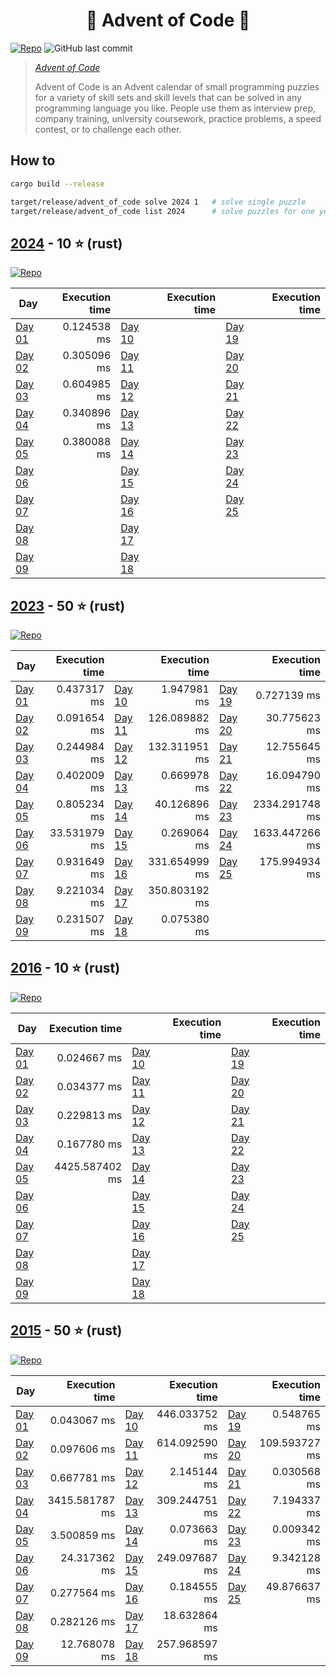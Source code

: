 <h1 align="center">
  🎄 Advent of Code 🎄
</h1>

[![Repo](https://github.com/tonigineer/advent-of-code/actions/workflows/repo.yml/badge.svg)](https://github.com/tonigineer/advent-of-code/actions/workflows/repo.yml) ![GitHub last commit](https://img.shields.io/github/last-commit/tonigineer/advent-of-code)

> <cite> [Advent of Code](https://adventofcode.com/) 
>
> Advent of Code is an Advent calendar of small programming puzzles for a variety of skill sets and skill levels that can be solved in any programming language you like. People use them as interview prep, company training, university coursework, practice problems, a speed contest, or to challenge each other.</cite>

## How to

```bash
cargo build --release

target/release/advent_of_code solve 2024 1   # solve single puzzle
target/release/advent_of_code list 2024      # solve puzzles for one year
```

## [2024](https://adventofcode.com/2024) - 10 ⭐ (rust)

[![Repo](https://github.com/tonigineer/advent-of-code/actions/workflows/aoc_2024.yml/badge.svg)](https://github.com/tonigineer/advent-of-code/actions/workflows/aoc_2024.yml)

Day  | Execution time | | Execution time | | Execution time
--- | ---: | --- | ---: | --- | ---:
[Day 01](aoc_2024/src/day_01.rs) | 0.124538 ms | [Day 10](aoc_2024/src/day_10.rs) |  | [Day 19](aoc_2024/src/day_19.rs) |
[Day 02](aoc_2024/src/day_02.rs) | 0.305096 ms | [Day 11](aoc_2024/src/day_11.rs) |  | [Day 20](aoc_2024/src/day_20.rs) |
[Day 03](aoc_2024/src/day_03.rs) | 0.604985 ms | [Day 12](aoc_2024/src/day_12.rs) |  | [Day 21](aoc_2024/src/day_21.rs) |
[Day 04](aoc_2024/src/day_04.rs) | 0.340896 ms | [Day 13](aoc_2024/src/day_13.rs) |  | [Day 22](aoc_2024/src/day_22.rs) |
[Day 05](aoc_2024/src/day_05.rs) | 0.380088 ms | [Day 14](aoc_2024/src/day_14.rs) |  | [Day 23](aoc_2024/src/day_23.rs) |
[Day 06](aoc_2024/src/day_06.rs) |  | [Day 15](aoc_2024/src/day_15.rs) |  | [Day 24](aoc_2024/src/day_24.rs) |
[Day 07](aoc_2024/src/day_07.rs) |  | [Day 16](aoc_2024/src/day_16.rs) |  | [Day 25](aoc_2024/src/day_25.rs) |
[Day 08](aoc_2024/src/day_08.rs) |  | [Day 17](aoc_2024/src/day_17.rs) |
[Day 09](aoc_2024/src/day_09.rs) |  | [Day 18](aoc_2024/src/day_18.rs) |

## [2023](https://adventofcode.com/2023) - 50 ⭐ (rust)

[![Repo](https://github.com/tonigineer/advent-of-code/actions/workflows/aoc_2023.yml/badge.svg)](https://github.com/tonigineer/advent-of-code/actions/workflows/aoc_2023.yml)

Day  | Execution time | | Execution time | | Execution time
--- | ---: | --- | ---: | --- | ---:
[Day 01](aoc_2023/src/day_01.rs) | 0.437317 ms  | [Day 10](aoc_2023/src/day_10.rs) | 1.947981 ms | [Day 19](aoc_2023/src/day_19.rs) | 0.727139 ms
[Day 02](aoc_2023/src/day_02.rs) | 0.091654 ms  | [Day 11](aoc_2023/src/day_11.rs) | 126.089882 ms | [Day 20](aoc_2023/src/day_20.rs) |  30.775623 ms
[Day 03](aoc_2023/src/day_03.rs) | 0.244984 ms  | [Day 12](aoc_2023/src/day_12.rs) | 132.311951 ms | [Day 21](aoc_2023/src/day_21.rs) |  12.755645 ms
[Day 04](aoc_2023/src/day_04.rs) | 0.402009 ms  | [Day 13](aoc_2023/src/day_13.rs) | 0.669978 ms | [Day 22](aoc_2023/src/day_22.rs) |  16.094790 ms
[Day 05](aoc_2023/src/day_05.rs) | 0.805234 ms  | [Day 14](aoc_2023/src/day_14.rs) | 40.126896 ms | [Day 23](aoc_2023/src/day_23.rs) |  2334.291748 ms
[Day 06](aoc_2023/src/day_06.rs) | 33.531979 ms | [Day 15](aoc_2023/src/day_15.rs) | 0.269064 ms | [Day 24](aoc_2023/src/day_24.rs) |  1633.447266 ms
[Day 07](aoc_2023/src/day_07.rs) | 0.931649 ms  | [Day 16](aoc_2023/src/day_16.rs) | 331.654999 ms | [Day 25](aoc_2023/src/day_25.rs) |  175.994934 ms
[Day 08](aoc_2023/src/day_08.rs) | 9.221034 ms  | [Day 17](aoc_2023/src/day_17.rs) | 350.803192 ms
[Day 09](aoc_2023/src/day_09.rs) | 0.231507 ms  | [Day 18](aoc_2023/src/day_18.rs) | 0.075380 ms

## [2016](https://adventofcode.com/2016) - 10 ⭐ (rust)

[![Repo](https://github.com/tonigineer/advent-of-code/actions/workflows/aoc_2016.yml/badge.svg)](https://github.com/tonigineer/advent-of-code/actions/workflows/aoc_2016.yml)

Day  | Execution time | | Execution time | | Execution time
--- | ---: | --- | ---: | --- | ---:
[Day 01](aoc_2016/src/day_01.rs) | 0.024667 ms  | [Day 10](aoc_2016/src/day_10.rs) |  | [Day 19](aoc_2016/src/day_19.rs) |  
[Day 02](aoc_2016/src/day_02.rs) | 0.034377 ms  | [Day 11](aoc_2016/src/day_11.rs) |  | [Day 20](aoc_2016/src/day_20.rs) |  
[Day 03](aoc_2016/src/day_03.rs) | 0.229813 ms  | [Day 12](aoc_2016/src/day_12.rs) |  | [Day 21](aoc_2016/src/day_21.rs) |  
[Day 04](aoc_2016/src/day_04.rs) | 0.167780 ms  | [Day 13](aoc_2016/src/day_13.rs) |  | [Day 22](aoc_2016/src/day_22.rs) |  
[Day 05](aoc_2016/src/day_05.rs) | 4425.587402 ms  | [Day 14](aoc_2016/src/day_14.rs) |  | [Day 23](aoc_2016/src/day_23.rs) |  
[Day 06](aoc_2016/src/day_06.rs) |  | [Day 15](aoc_2016/src/day_15.rs) |  | [Day 24](aoc_2016/src/day_24.rs) |  
[Day 07](aoc_2016/src/day_07.rs) |  | [Day 16](aoc_2016/src/day_16.rs) |  | [Day 25](aoc_2016/src/day_25.rs) |  
[Day 08](aoc_2016/src/day_08.rs) |  | [Day 17](aoc_2016/src/day_17.rs) | 
[Day 09](aoc_2016/src/day_09.rs) |  | [Day 18](aoc_2016/src/day_18.rs) | 

## [2015](https://adventofcode.com/2015) - 50 ⭐ (rust)

[![Repo](https://github.com/tonigineer/advent-of-code/actions/workflows/aoc_2015.yml/badge.svg)](https://github.com/tonigineer/advent-of-code/actions/workflows/aoc_2015.yml)

Day  | Execution time | | Execution time | | Execution time
--- | ---: | --- | ---: | --- | ---:
[Day 01](aoc_2015/src/day_01.rs) |      0.043067 ms | [Day 10](aoc_2015/src/day_10.rs) |    446.033752 ms | [Day 19](aoc_2015/src/day_19.rs) |       0.548765 ms
[Day 02](aoc_2015/src/day_02.rs) |      0.097606 ms | [Day 11](aoc_2015/src/day_11.rs) |    614.092590 ms | [Day 20](aoc_2015/src/day_20.rs) |     109.593727 ms
[Day 03](aoc_2015/src/day_03.rs) |      0.667781 ms | [Day 12](aoc_2015/src/day_12.rs) |      2.145144 ms | [Day 21](aoc_2015/src/day_21.rs) |       0.030568 ms
[Day 04](aoc_2015/src/day_04.rs) |   3415.581787 ms | [Day 13](aoc_2015/src/day_13.rs) |    309.244751 ms | [Day 22](aoc_2015/src/day_22.rs) |       7.194337 ms
[Day 05](aoc_2015/src/day_05.rs) |      3.500859 ms | [Day 14](aoc_2015/src/day_14.rs) |      0.073663 ms | [Day 23](aoc_2015/src/day_23.rs) |       0.009342 ms
[Day 06](aoc_2015/src/day_06.rs) |     24.317362 ms | [Day 15](aoc_2015/src/day_15.rs) |    249.097687 ms | [Day 24](aoc_2015/src/day_24.rs) |       9.342128 ms
[Day 07](aoc_2015/src/day_07.rs) |      0.277564 ms | [Day 16](aoc_2015/src/day_16.rs) |      0.184555 ms | [Day 25](aoc_2015/src/day_25.rs) |      49.876637 ms
[Day 08](aoc_2015/src/day_08.rs) |      0.282126 ms | [Day 17](aoc_2015/src/day_17.rs) |     18.632864 ms | 
[Day 09](aoc_2015/src/day_09.rs) |     12.768078 ms | [Day 18](aoc_2015/src/day_18.rs) |    257.968597 ms | 
